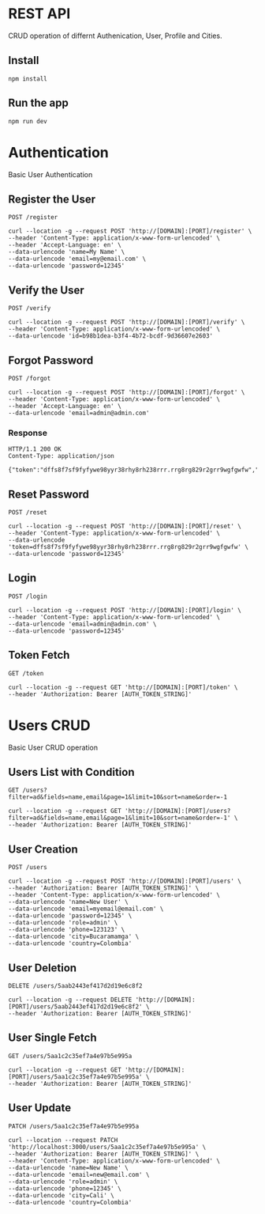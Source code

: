 # REST API

CRUD operation of differnt Authenication, User, Profile and Cities.

## Install

    npm install

## Run the app

    npm run dev

# Authentication

Basic User Authentication

## Register the User

`POST /register`

    curl --location -g --request POST 'http://[DOMAIN]:[PORT]/register' \
    --header 'Content-Type: application/x-www-form-urlencoded' \
    --header 'Accept-Language: en' \
    --data-urlencode 'name=My Name' \
    --data-urlencode 'email=my@email.com' \
    --data-urlencode 'password=12345'

## Verify the User

`POST /verify`

    curl --location -g --request POST 'http://[DOMAIN]:[PORT]/verify' \
    --header 'Content-Type: application/x-www-form-urlencoded' \
    --data-urlencode 'id=b98b1dea-b3f4-4b72-bcdf-9d36607e2603'

## Forgot Password

`POST /forgot`

    curl --location -g --request POST 'http://[DOMAIN]:[PORT]/forgot' \
    --header 'Content-Type: application/x-www-form-urlencoded' \
    --header 'Accept-Language: en' \
    --data-urlencode 'email=admin@admin.com'

### Response

    HTTP/1.1 200 OK
    Content-Type: application/json

    {"token":"dffs8f7sf9fyfywe98yyr38rhy8rh238rrr.rrg8rg829r2grr9wgfgwfw","message":"message"}

## Reset Password

`POST /reset`

    curl --location -g --request POST 'http://[DOMAIN]:[PORT]/reset' \
    --header 'Content-Type: application/x-www-form-urlencoded' \
    --data-urlencode 'token=dffs8f7sf9fyfywe98yyr38rhy8rh238rrr.rrg8rg829r2grr9wgfgwfw' \
    --data-urlencode 'password=12345'

## Login

`POST /login`

    curl --location -g --request POST 'http://[DOMAIN]:[PORT]/login' \
    --header 'Content-Type: application/x-www-form-urlencoded' \
    --data-urlencode 'email=admin@admin.com' \
    --data-urlencode 'password=12345'

## Token Fetch

`GET /token`

    curl --location -g --request GET 'http://[DOMAIN]:[PORT]/token' \
    --header 'Authorization: Bearer [AUTH_TOKEN_STRING]'

# Users CRUD

Basic User CRUD operation

## Users List with Condition

`GET /users?filter=ad&fields=name,email&page=1&limit=10&sort=name&order=-1`

    curl --location -g --request GET 'http://[DOMAIN]:[PORT]/users?filter=ad&fields=name,email&page=1&limit=10&sort=name&order=-1' \
    --header 'Authorization: Bearer [AUTH_TOKEN_STRING]'

## User Creation

`POST /users`

    curl --location -g --request POST 'http://[DOMAIN]:[PORT]/users' \
    --header 'Authorization: Bearer [AUTH_TOKEN_STRING]' \
    --header 'Content-Type: application/x-www-form-urlencoded' \
    --data-urlencode 'name=New User' \
    --data-urlencode 'email=myemail@email.com' \
    --data-urlencode 'password=12345' \
    --data-urlencode 'role=admin' \
    --data-urlencode 'phone=123123' \
    --data-urlencode 'city=Bucaramamga' \
    --data-urlencode 'country=Colombia'

## User Deletion

`DELETE /users/5aab2443ef417d2d19e6c8f2`

    curl --location -g --request DELETE 'http://[DOMAIN]:[PORT]/users/5aab2443ef417d2d19e6c8f2' \
    --header 'Authorization: Bearer [AUTH_TOKEN_STRING]'

## User Single Fetch

`GET /users/5aa1c2c35ef7a4e97b5e995a`

    curl --location -g --request GET 'http://[DOMAIN]:[PORT]/users/5aa1c2c35ef7a4e97b5e995a' \
    --header 'Authorization: Bearer [AUTH_TOKEN_STRING]'

## User Update

`PATCH /users/5aa1c2c35ef7a4e97b5e995a`

    curl --location --request PATCH 'http://localhost:3000/users/5aa1c2c35ef7a4e97b5e995a' \
    --header 'Authorization: Bearer [AUTH_TOKEN_STRING]' \
    --header 'Content-Type: application/x-www-form-urlencoded' \
    --data-urlencode 'name=New Name' \
    --data-urlencode 'email=new@email.com' \
    --data-urlencode 'role=admin' \
    --data-urlencode 'phone=12345' \
    --data-urlencode 'city=Cali' \
    --data-urlencode 'country=Colombia'
